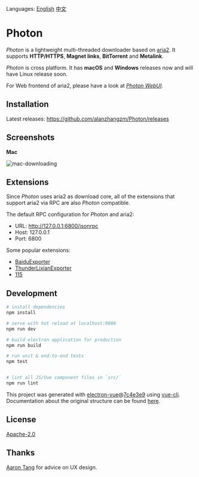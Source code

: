Languages: [English](https://github.com/alanzhangzm/Photon) [中文](https://github.com/alanzhangzm/Photon/blob/master/README.zh-CN.md)

# Photon

*Photon* is a lightweight multi-threaded downloader based on [aria2](https://github.com/aria2/aria2). It supports **HTTP/HTTPS**, **Magnet links**, **BitTorrent** and **Metalink**.

*Photon* is cross platform. It has **macOS** and **Windows** releases now and will have Linux release soon.

For Web frontend of aria2, please have a look at [*Photon WebUI*](https://github.com/alanzhangzm/Photon-WebUI).

## Installation

Latest releases: https://github.com/alanzhangzm/Photon/releases

## Screenshots

**Mac**

![mac-downloading](screenshot/mac-downloading.png)


## Extensions

Since *Photon* uses aria2 as download core, all of the extensions that support aria2 via RPC are also *Photon* compatible.

The default RPC configuration for *Photon* and aria2:
- URL: http://127.0.0.1:6800/jsonrpc
- Host: 127.0.0.1
- Port: 6800

Some popular extensions:
- [BaiduExporter](https://github.com/acgotaku/BaiduExporter)
- [ThunderLixianExporter](https://github.com/binux/ThunderLixianExporter)
- [115](https://github.com/acgotaku/115)


## Development

``` bash
# install dependencies
npm install

# serve with hot reload at localhost:9080
npm run dev

# build electron application for production
npm run build

# run unit & end-to-end tests
npm test


# lint all JS/Vue component files in `src/`
npm run lint
```

This project was generated with [electron-vue](https://github.com/SimulatedGREG/electron-vue)@[7c4e3e9](https://github.com/SimulatedGREG/electron-vue/tree/7c4e3e90a772bd4c27d2dd4790f61f09bae0fcef) using [vue-cli](https://github.com/vuejs/vue-cli). Documentation about the original structure can be found [here](https://simulatedgreg.gitbooks.io/electron-vue/content/index.html).


## License
[Apache-2.0](https://github.com/alanzhangzm/Photon/blob/master/LICENSE)

## Thanks

[Aaron Tang](http://aaron-tang.com) for advice on UX design.
